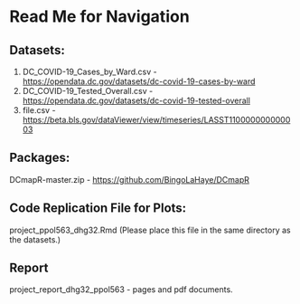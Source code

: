 # Read Me for Navigation

## Datasets:
1. DC_COVID-19_Cases_by_Ward.csv - https://opendata.dc.gov/datasets/dc-covid-19-cases-by-ward
2. DC_COVID-19_Tested_Overall.csv - https://opendata.dc.gov/datasets/dc-covid-19-tested-overall
3. file.csv - https://beta.bls.gov/dataViewer/view/timeseries/LASST110000000000003

## Packages:
DCmapR-master.zip - https://github.com/BingoLaHaye/DCmapR

## Code Replication File for Plots:
project_ppol563_dhg32.Rmd
(Please place this file in the same directory as the datasets.)

## Report
project_report_dhg32_ppol563 - pages and pdf documents.
